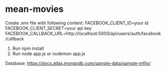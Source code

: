 # mean-movies
Create .env file with following content:
FACEBOOK_CLIENT_ID=your id
FACEBOOK_CLIENT_SECRET=your api key
FACEBOOK_CALLBACK_URL=http://localhost:5000/api/users/auth/facebook/callback


1. Run npm install
2. Run node app.js or nodemon app.js

Database: https://docs.atlas.mongodb.com/sample-data/sample-mflix/
